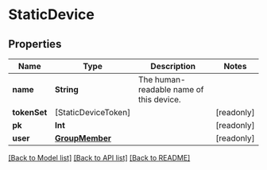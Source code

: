 # StaticDevice

## Properties
Name | Type | Description | Notes
------------ | ------------- | ------------- | -------------
**name** | **String** | The human-readable name of this device. | 
**tokenSet** | [StaticDeviceToken] |  | [readonly] 
**pk** | **Int** |  | [readonly] 
**user** | [**GroupMember**](GroupMember.md) |  | [readonly] 

[[Back to Model list]](../README.md#documentation-for-models) [[Back to API list]](../README.md#documentation-for-api-endpoints) [[Back to README]](../README.md)


